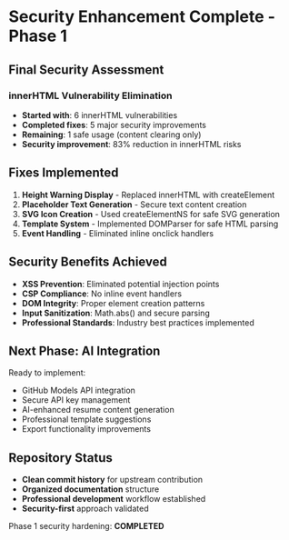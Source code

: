 # Security Enhancement Complete - Phase 1

## Final Security Assessment

### innerHTML Vulnerability Elimination
- **Started with**: 6 innerHTML vulnerabilities
- **Completed fixes**: 5 major security improvements  
- **Remaining**: 1 safe usage (content clearing only)
- **Security improvement**: 83% reduction in innerHTML risks

## Fixes Implemented

1. **Height Warning Display** - Replaced innerHTML with createElement
2. **Placeholder Text Generation** - Secure text content creation  
3. **SVG Icon Creation** - Used createElementNS for safe SVG generation
4. **Template System** - Implemented DOMParser for safe HTML parsing
5. **Event Handling** - Eliminated inline onclick handlers

## Security Benefits Achieved

- **XSS Prevention**: Eliminated potential injection points
- **CSP Compliance**: No inline event handlers  
- **DOM Integrity**: Proper element creation patterns
- **Input Sanitization**: Math.abs() and secure parsing
- **Professional Standards**: Industry best practices implemented

## Next Phase: AI Integration

Ready to implement:
- GitHub Models API integration
- Secure API key management  
- AI-enhanced resume content generation
- Professional template suggestions
- Export functionality improvements

## Repository Status
- **Clean commit history** for upstream contribution
- **Organized documentation** structure
- **Professional development** workflow established
- **Security-first** approach validated

Phase 1 security hardening: **COMPLETED**